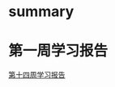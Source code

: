 # summary
# 第一周学习报告
[第十四周学习报告](https://github.com/yuyechang/summary/blob/master/%E7%AC%AC%E5%8D%81%E4%B8%80%E5%91%A8%E6%8A%A5%E5%91%8A.md)
